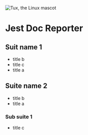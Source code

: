 ![Tux, the Linux mascot](/assets/images/tux.png)

# Jest Doc Reporter

## Suit name 1

-   title b
-   title c
-   title a

## Suite name 2

-   title b
-   title a

### Sub suite 1

-   title c

